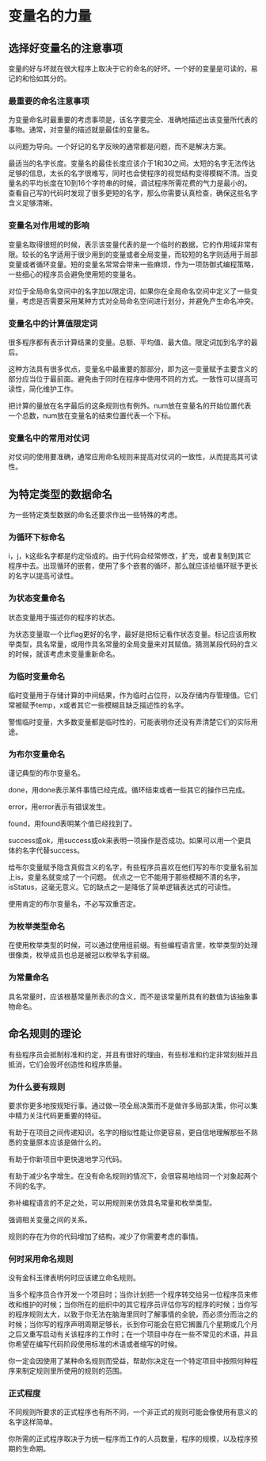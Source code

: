 # 变量名的力量

## 选择好变量名的注意事项

变量的好与坏就在很大程序上取决于它的命名的好坏。一个好的变量是可读的，易记的和恰如其分的。

### 最重要的命名注意事项

为变量命名时最重要的考虑事项是，该名字要完全、准确地描述出该变量所代表的事物。通常，对变量的描述就是最佳的变量名。

以问题为导向。一个好记的名字反映的通常都是问题，而不是解决方案。

最适当的名字长度。变量名的最佳长度应该介于1和30之间。太短的名字无法传达足够的信息，太长的名字很难写，同时也会使程序的视觉结构变得模糊不清。当变量名的平均长度在10到16个字符串的时候，调试程序所需花费的气力是最小的。查看自己写的代码时发现了很多更短的名字，那么你需要认真检查，确保这些名字含义足够清晰。

### 变量名对作用域的影响

变量名取得很短的时候，表示该变量代表的是一个临时的数据，它的作用域非常有限。较长的名字适用于很少用到的变量或者全局变量，而较短的名字则适用于局部变量或者循环变量。短的变量名常常会带来一些麻烦，作为一项防御式编程策略，一些细心的程序员会避免使用短的变量名。

对位于全局命名空间中的名字加以限定词，如果你在全局命名空间中定义了一些变量，考虑是否需要采用某种方式对全局命名空间进行划分，并避免产生命名冲突。

### 变量名中的计算值限定词

很多程序都有表示计算结果的变量。总额、平均值、最大值。限定词加到名字的最后。

这种方法具有很多优点，变量名中最重要的那部分，即为这一变量赋予主要含义的部分应当位于最前面。避免由于同时在程序中使用不同的方式。一致性可以提高可读性，简化维护工作。

把计算的量放在名字最后的这条规则也有例外。num放在变量名的开始位置代表一个总数，num放在变量名的结束位置代表一个下标。

### 变量名中的常用对仗词

对仗词的使用要准确，通常应用命名规则来提高对仗词的一致性，从而提高其可读性。

## 为特定类型的数据命名

为一些特定类型数据的命名还要求作出一些特殊的考虑。

### 为循环下标命名

i，j，k这些名字都是约定俗成的。由于代码会经常修改，扩充，或者复制到其它程序中去。出现循环的嵌套，使用了多个嵌套的循环，那么就应该给循环赋予更长的名字以提高可读性。

### 为状态变量命名

状态变量用于描述你的程序的状态。

为状态变量取一个比flag更好的名字，最好是把标记看作状态变量。标记应该用枚举类型，具名常量，或用作具名常量的全局变量来对其赋值。猜测某段代码的含义的时候，就该考虑未变量重新命名。

### 为临时变量命名

临时变量用于存储计算的中间结果，作为临时占位符，以及存储内存管理值。它们常被赋予temp，x或者其它一些模糊且缺乏描述性的名字。

警惕临时变量，大多数变量都是临时性的，可能表明你还没有弄清楚它们的实际用途。

### 为布尔变量命名

谨记典型的布尔变量名。

done，用done表示某件事情已经完成。循环结束或者一些其它的操作已完成。

error，用error表示有错误发生。

found，用found表明某个值已经找到了。

success或ok，用success或ok来表明一项操作是否成功。如果可以用一个更具体的名字代替success。

给布尔变量赋予隐含真假含义的名字，有些程序员喜欢在他们写的布尔变量名前加上is，变量名就变成了一个问题。
优点之一它不能用于那些模糊不清的名字，isStatus，这毫无意义。它的缺点之一是降低了简单逻辑表达式的可读性。

使用肯定的布尔变量名，不必写双重否定。

### 为枚举类型命名

在使用枚举类型的时候，可以通过使用组前缀。有些编程语言里，枚举类型的处理很像类，枚举成员也总是被冠以枚举名字前缀。

### 为常量命名

具名常量时，应该根基常量所表示的含义，而不是该常量所具有的数值为该抽象事物命名。

## 命名规则的理论

有些程序员会抵制标准和约定，并且有很好的理由，有些标准和约定非常刻板并且抵消，它们会毁坏创造性和程序质量。

### 为什么要有规则

要求你更多地按规矩行事。通过做一项全局决策而不是做许多局部决策，你可以集中精力关注代码更重要的特征。

有助于在项目之间传递知识。名字的相似性能让你更容易，更自信地理解那些不熟悉的变量原本应该是做什么的。

有助于你新项目中更快速地学习代码。

有助于减少名字增生。在没有命名规则的情况下，会很容易地给同一个对象起两个不同的名字。

弥补编程语言的不足之处，可以用规则来仿效具名常量和枚举类型。

强调相关变量之间的关系。

规则的存在为你的代码增加了结构，减少了你需要考虑的事情。

### 何时采用命名规则

没有金科玉律表明何时应该建立命名规则。

当多个程序员合作开发一个项目时；当你计划把一个程序转交给另一位程序员来修改和维护的时候；当你所在的组织中的其它程序员评估你写的程序的时候；当你写的程序规则太大，以致于你无法在脑海里同时了解事情的全貌，而必须分而治之的时候；当你写的程序声明周期足够长，长到你可能会在把它搁置几个星期或几个月之后又重写启动有关该程序的工作时；在一个项目中存在一些不常见的术语，并且你希望在编写代码阶段使用标准的术语或者缩写的时候。

你一定会因使用了某种命名规则而受益，帮助你决定在一个特定项目中按照何种程序来制定规则里所使用的规则的范围。

### 正式程度

不同规则所要求的正式程序也有所不同，一个非正式的规则可能会像使用有意义的名字这样简单。

你所需的正式程序取决于为统一程序而工作的人员数量，程序的规模，以及程序预期的生命期。


